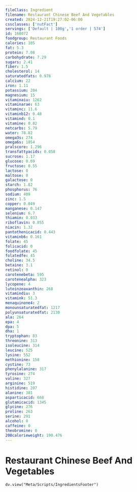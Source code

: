 ```yaml
---
fileClass: Ingredient
filename: Restaurant Chinese Beef And Vegetables
created: 2024-12-21T19:27:02-06:00
cssclasses: ['nutFact']
servings: ['Default | 100g','1 order | 574']
id: 168072
foodgroup: Restaurant Foods
calories: 105
fat: 5.3
protein: 7.08
carbohydrate: 7.29
sugars: 2.41
fiber: 1.5
cholesterol: 14
saturatedfats: 0.978
calcium: 22
iron: 1.11
potassium: 204
magnesium: 15
vitaminaiu: 1262
vitaminarae: 63
vitaminc: 11.6
vitaminb12: 0.48
vitamind: 0.1
vitamine: 0.82
netcarbs: 5.79
water: 78.82
omega3s: 274
omega6s: 1854
pralscore: 1.296
transfattyacids: 0.058
sucrose: 1.17
glucose: 0.69
fructose: 0.55
lactose: 0
maltose: 0
galactose: 0
starch: 1.82
phosphorus: 76
sodium: 409
zinc: 1.5
copper: 0.049
manganese: 0.147
selenium: 6.7
thiamin: 0.033
riboflavin: 0.055
niacin: 1.32
pantothenicacid: 0.443
vitaminb6: 0.161
folate: 45
folicacid: 0
foodfolate: 45
folatedfe: 45
choline: 34.5
betaine: 3.1
retinol: 0
carotenebeta: 595
carotenealpha: 323
lycopene: 4
luteinzeaxanthin: 268
vitamindiu: 3
vitamink: 51.3
menaquinone4: 2
monounsaturatedfat: 1217
polyunsaturatedfat: 2130
ala: 264
epa: 4
dpa: 5
dha: 1
tryptophan: 83
threonine: 313
isoleucine: 314
leucine: 525
lysine: 552
methionine: 158
cystine: 73
phenylalanine: 317
tyrosine: 274
valine: 327
arginine: 519
histidine: 207
alanine: 381
asparticacid: 668
glutamicacid: 1345
glycine: 276
proline: 263
serine: 291
alcohol: 0
caffeine: 0
theobromine: 0
200calorieweight: 190.476
---
```


# Restaurant Chinese Beef And Vegetables

```dataviewjs
dv.view("Meta/Scripts/IngredientsFooter")
```